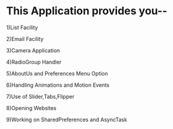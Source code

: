 # This Application provides you--

1)List Facility

2)Email Facility

3)Camera Application

4)RadioGroup Handler

5)AboutUs and Preferences Menu Option

6)Handling Animations and Motion Events

7)Use of Slider,Tabs,Flipper

8)Opening Websites

9)Working on SharedPreferences and AsyncTask